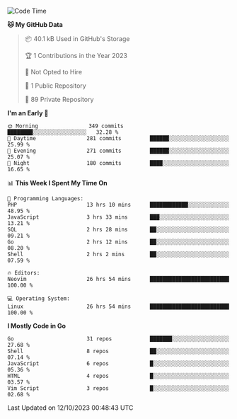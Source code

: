 
<!--START_SECTION:waka-->
![Code Time](http://img.shields.io/badge/Code%20Time-4%2C126%20hrs%2047%20mins-blue)

**🐱 My GitHub Data** 

> 📦 40.1 kB Used in GitHub's Storage 
 > 
> 🏆 1 Contributions in the Year 2023
 > 
> 🚫 Not Opted to Hire
 > 
> 📜 1 Public Repository 
 > 
> 🔑 89 Private Repository 
 > 
**I'm an Early 🐤** 

```text
🌞 Morning                349 commits         ████████░░░░░░░░░░░░░░░░░   32.28 % 
🌆 Daytime                281 commits         ██████░░░░░░░░░░░░░░░░░░░   25.99 % 
🌃 Evening                271 commits         ██████░░░░░░░░░░░░░░░░░░░   25.07 % 
🌙 Night                  180 commits         ████░░░░░░░░░░░░░░░░░░░░░   16.65 % 
```


📊 **This Week I Spent My Time On** 

```text
💬 Programming Languages: 
PHP                      13 hrs 10 mins      ████████████░░░░░░░░░░░░░   48.95 % 
JavaScript               3 hrs 33 mins       ███░░░░░░░░░░░░░░░░░░░░░░   13.21 % 
SQL                      2 hrs 28 mins       ██░░░░░░░░░░░░░░░░░░░░░░░   09.21 % 
Go                       2 hrs 12 mins       ██░░░░░░░░░░░░░░░░░░░░░░░   08.20 % 
Shell                    2 hrs 2 mins        ██░░░░░░░░░░░░░░░░░░░░░░░   07.59 % 

🔥 Editors: 
Neovim                   26 hrs 54 mins      █████████████████████████   100.00 % 

💻 Operating System: 
Linux                    26 hrs 54 mins      █████████████████████████   100.00 % 
```

**I Mostly Code in Go** 

```text
Go                       31 repos            ███████░░░░░░░░░░░░░░░░░░   27.68 % 
Shell                    8 repos             ██░░░░░░░░░░░░░░░░░░░░░░░   07.14 % 
JavaScript               6 repos             █░░░░░░░░░░░░░░░░░░░░░░░░   05.36 % 
HTML                     4 repos             █░░░░░░░░░░░░░░░░░░░░░░░░   03.57 % 
Vim Script               3 repos             █░░░░░░░░░░░░░░░░░░░░░░░░   02.68 % 
```




 Last Updated on 12/10/2023 00:48:43 UTC
<!--END_SECTION:waka-->
